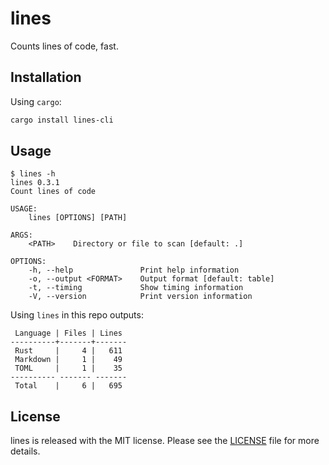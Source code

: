 # lines

Counts lines of code, fast.

## Installation

Using `cargo`:

```sh
cargo install lines-cli
```

## Usage

```
$ lines -h
lines 0.3.1
Count lines of code

USAGE:
    lines [OPTIONS] [PATH]

ARGS:
    <PATH>    Directory or file to scan [default: .]

OPTIONS:
    -h, --help               Print help information
    -o, --output <FORMAT>    Output format [default: table]
    -t, --timing             Show timing information
    -V, --version            Print version information
```

Using `lines` in this repo outputs:

```
 Language | Files | Lines 
----------+-------+-------
 Rust     |     4 |   611 
 Markdown |     1 |    49 
 TOML     |     1 |    35 
---------- ------- -------
 Total    |     6 |   695 
```

## License

lines is released with the MIT license.
Please see the [LICENSE](./LICENSE) file for more details.
